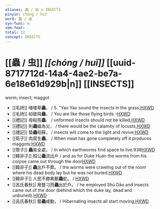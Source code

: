 ```yaml
---
aliases: 蟲 / 虫 n INSECTS
pinyin: chóng / huǐ
word: 蟲 / 虫
syn-func: n
sem-feat: 
total: 12
concept: INSECTS 
---
```

# [[蟲 / 虫]] *[[chóng / huǐ]]*  [[uuid-8717712d-14a4-4ae2-be7a-6e18e61d929b|n]] [[INSECTS]]
worm; insect; maggot
 - [[毛詩]] 喓喓草**蟲**， / 5. "Yao Yao sound the insects in the grass;[HXWD](https://hxwd.org/textview.html?location=KR1c0001_tls_016-67a.2)
 - [[毛詩]] 如彼飛**蟲**， / You are like those flying birds -[HXWD](https://hxwd.org/textview.html?location=KR1c0001_tls_025-42a.4)
 - [[禮記]] 毋殺孩**蟲**、 / unformed insects should not be killed,[HXWD](https://hxwd.org/textview.html?location=KR1d0052_tls_006-10a.4)
 - [[禮記]] 則**蟲**蝗為災， / there would be the calamity of locusts,[HXWD](https://hxwd.org/textview.html?location=KR1d0052_tls_006-41a.11)
 - [[禮記]] 蟄**蟲**昭蘇， / insects will come to the light and revive;[HXWD](https://hxwd.org/textview.html?location=KR1d0052_tls_019-22a.12)
 - [[荀子]] 肉腐生**蟲**， / When meat has gone completely off it produces maggots;[HXWD](https://hxwd.org/textview.html?location=KR3a0002_tls_001-5a.6)
 - [[管子]] **蟲**易全處， / In which earthworms find space to live.938[HXWD](https://hxwd.org/textview.html?location=KR3c0001_tls_019-37a.8)
 - [[韓非子]] 桓公**蟲**流出戶 / and as for Duke Huán the worms from his corpse came out through the door[HXWD](https://hxwd.org/textview.html?location=KR3c0005_tls_007-21a.8)
 - [[韓非子]] **蟲**出戶不葬。 / the worms were crawling out of the room where his dead body lay but he was not buried.[HXWD](https://hxwd.org/textview.html?location=KR3c0005_tls_036-27a.5)
 - [[韓非子]] 人民不勝禽獸**蟲**蛇。 / [HXWD](https://hxwd.org/textview.html?location=KR3c0005_tls_049-1a.5)
 - [[呂氏春秋]] 用豎刁而**蟲**出於戶。 / he employed Shù Dāo and insects came out of the door (behind which the duke lay, dead and unburied).[HXWD](https://hxwd.org/textview.html?location=KR3j0009_tls_001-22a.58)
 - [[呂氏春秋]] 蟄**蟲**咸動， / Hibernating insects all start moving,[HXWD](https://hxwd.org/textview.html?location=KR3j0009_tls_002-5a.6)